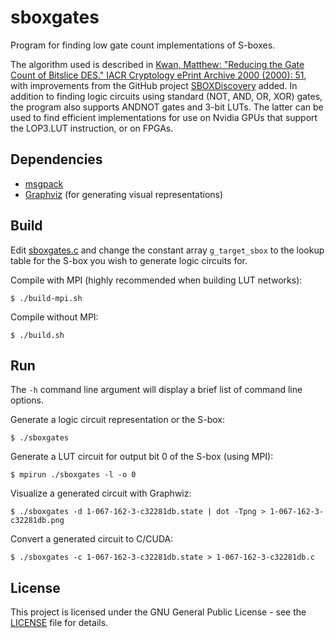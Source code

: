 # sboxgates
Program for finding low gate count implementations of S-boxes.

The algorithm used is described in [Kwan, Matthew: "Reducing the Gate Count of Bitslice DES."
IACR Cryptology ePrint Archive 2000 (2000): 51](ia.cr/2000/051), with improvements from the GitHub
project [SBOXDiscovery](https://github.com/DeepLearningJohnDoe/SBOXDiscovery) added. In addition to
finding logic circuits using standard (NOT, AND, OR, XOR) gates, the program also supports ANDNOT
gates and 3-bit LUTs. The latter can be used to find efficient implementations for use on Nvidia
GPUs that support the LOP3.LUT instruction, or on FPGAs.

## Dependencies

* [msgpack](https://github.com/msgpack/msgpack-c)
* [Graphviz](https://github.com/ellson/graphviz) (for generating visual representations)

## Build

Edit [sboxgates.c](sboxgates.c) and change the constant array `g_target_sbox` to the lookup table
for the S-box you wish to generate logic circuits for.

Compile with MPI (highly recommended when building LUT networks):
```console
$ ./build-mpi.sh
```

Compile without MPI:
```console
$ ./build.sh
```

## Run

The `-h` command line argument will display a brief list of command line options.

Generate a logic circuit representation or the S-box:
```console
$ ./sboxgates
```

Generate a LUT circuit for output bit 0 of the S-box (using MPI):
```console
$ mpirun ./sboxgates -l -o 0
```

Visualize a generated circuit with Graphwiz:
```console
$ ./sboxgates -d 1-067-162-3-c32281db.state | dot -Tpng > 1-067-162-3-c32281db.png
```

Convert a generated circuit to C/CUDA:
```console
$ ./sboxgates -c 1-067-162-3-c32281db.state > 1-067-162-3-c32281db.c
```

## License

This project is licensed under the GNU General Public License - see the [LICENSE](LICENSE)
file for details.
